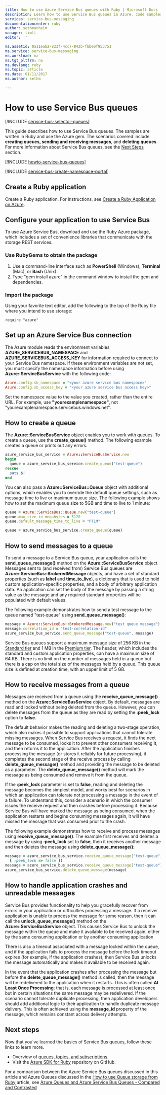```yaml
---
title: How to use Azure Service Bus queues with Ruby | Microsoft Docs
description: Learn how to use Service Bus queues in Azure. Code samples written in Ruby.
services: service-bus-messaging
documentationcenter: ruby
author: sethmanheim
manager: timlt
editor: ''

ms.assetid: 0a11eab2-823f-4cc7-842b-fbbe0f953751
ms.service: service-bus-messaging
ms.workload: na
ms.tgt_pltfrm: na
ms.devlang: ruby
ms.topic: article
ms.date: 01/11/2017
ms.author: sethm

---
```

# How to use Service Bus queues
[!INCLUDE [service-bus-selector-queues](../../includes/service-bus-selector-queues.md)]

This guide describes how to use Service Bus queues. The samples are
written in Ruby and use the Azure gem. The scenarios
covered include **creating queues, sending and receiving messages**, and
**deleting queues**. For more information about Service Bus queues, see the [Next Steps](#next-steps) section.

[!INCLUDE [howto-service-bus-queues](../../includes/howto-service-bus-queues.md)]

[!INCLUDE [service-bus-create-namespace-portal](../../includes/service-bus-create-namespace-portal.md)]
   
## Create a Ruby application
Create a Ruby application. For instructions, see [Create a Ruby Application on Azure](../virtual-machines/linux/classic/virtual-machines-linux-classic-ruby-rails-web-app.md).

## Configure your application to use Service Bus
To use Azure Service Bus, download and use the Ruby Azure package, which includes a set of convenience libraries that communicate with the storage REST services.

### Use RubyGems to obtain the package
1. Use a command-line interface such as **PowerShell** (Windows), **Terminal** (Mac), or **Bash** (Unix).
2. Type "gem install azure" in the command window to install the gem and dependencies.

### Import the package
Using your favorite text editor, add the following to the top of the Ruby file where you intend to use storage:

```
require "azure"
```

## Set up an Azure Service Bus connection
The Azure module reads the environment variables **AZURE\_SERVICEBUS\_NAMESPACE** and **AZURE\_SERVICEBUS\_ACCESS_KEY**
for information required to connect to your Service Bus namespace. If these environment variables are not set, you must specify the namespace information before using **Azure::ServiceBusService** with the following code:

```ruby
Azure.config.sb_namespace = "<your azure service bus namespace>"
Azure.config.sb_access_key = "<your azure service bus access key>"
```

Set the namespace value to the value you created, rather than the entire URL. For example, use **"yourexamplenamespace"**, not "yourexamplenamespace.servicebus.windows.net".

## How to create a queue
The **Azure::ServiceBusService** object enables you to work with queues. To create a queue, use the **create_queue()** method. The following example creates a queue or prints out any errors.

```ruby
azure_service_bus_service = Azure::ServiceBusService.new
begin
  queue = azure_service_bus_service.create_queue("test-queue")
rescue
  puts $!
end
```

You can also pass a **Azure::ServiceBus::Queue** object with additional options, which enables you to override the default queue settings, such as message time to live or maximum queue size. The following example shows how to set the maximum queue size to 5GB and time to live to 1 minute:

```ruby
queue = Azure::ServiceBus::Queue.new("test-queue")
queue.max_size_in_megabytes = 5120
queue.default_message_time_to_live = "PT1M"

queue = azure_service_bus_service.create_queue(queue)
```

## How to send messages to a queue
To send a message to a Service Bus queue, your application calls the **send\_queue\_message()** method on the **Azure::ServiceBusService** object. Messages sent to (and received from) Service Bus queues are **Azure::ServiceBus::BrokeredMessage** objects, and have a set of standard properties (such as **label** and **time\_to\_live**), a dictionary that is used to hold custom application-specific properties, and a body of arbitrary application data. An application can set the body of the message by passing a string value as the message and any required standard properties will be populated with default values.

The following example demonstrates how to send a test message to the queue named "test-queue" using **send\_queue\_message()**:

```ruby
message = Azure::ServiceBus::BrokeredMessage.new("test queue message")
message.correlation_id = "test-correlation-id"
azure_service_bus_service.send_queue_message("test-queue", message)
```

Service Bus queues support a maximum message size of 256 KB in the [Standard tier](service-bus-premium-messaging.md) and 1 MB in the [Premium tier](service-bus-premium-messaging.md). The header, which includes the standard and custom application properties, can have
a maximum size of 64 KB. There is no limit on the number of messages held in a queue but there is a cap on the total size of the messages held by a queue. This queue size is defined at creation time, with an upper limit of 5 GB.

## How to receive messages from a queue
Messages are received from a queue using the **receive\_queue\_message()** method on the **Azure::ServiceBusService** object. By default, messages are read and locked without being deleted from the queue. However, you can delete messages from the queue as they are read by setting the **:peek_lock** option to **false**.

The default behavior makes the reading and deleting a two-stage operation, which also makes it possible to support applications that cannot tolerate missing messages. When Service Bus receives a request, it finds the next message to be consumed, locks it to prevent other consumers receiving it, and then returns it to the application. After the application finishes processing the message (or stores it reliably for future processing), it completes the second stage of the receive process by calling **delete\_queue\_message()** method and providing the message to be deleted as a parameter. The **delete\_queue\_message()** method will mark the message as being consumed and remove it from the queue.

If the **:peek\_lock** parameter is set to **false**, reading and deleting the message becomes the simplest model, and works best for scenarios in which an application can tolerate not processing a message in the event of a failure. To understand this, consider a scenario in which the consumer issues the receive request and then crashes before processing it. Because Service Bus will have marked the message as being consumed, when the application restarts and begins consuming messages again, it will have missed the message that was consumed prior to the crash.

The following example demonstrates how to receive and process messages using **receive\_queue\_message()**. The example first receives and deletes a message by using **:peek\_lock** set to **false**, then it receives another message and then deletes the message using **delete\_queue\_message()**:

```ruby
message = azure_service_bus_service.receive_queue_message("test-queue",
  { :peek_lock => false })
message = azure_service_bus_service.receive_queue_message("test-queue")
azure_service_bus_service.delete_queue_message(message)
```

## How to handle application crashes and unreadable messages
Service Bus provides functionality to help you gracefully recover from errors in your application or difficulties processing a message. If a receiver application is unable to process the message for some reason, then it can call the **unlock\_queue\_message()** method on the **Azure::ServiceBusService** object. This causes Service Bus to unlock the message within the queue and make it available to be received again, either by the same consuming application or by another consuming application.

There is also a timeout associated with a message locked within the queue, and if the application fails to process the message before the lock timeout expires (for example, if the application crashes), then Service Bus unlocks the message automatically and makes it available to be received again.

In the event that the application crashes after processing the message but before the **delete\_queue\_message()** method is called, then the message will be redelivered to the application when it restarts. This is often called **At Least Once Processing**; that is, each message is processed at least once but in certain situations the same message may be redelivered. If the scenario cannot tolerate duplicate processing, then application developers should add additional logic to their application to handle duplicate message delivery. This is often achieved using the **message\_id** property of the message, which remains constant across delivery attempts.

## Next steps
Now that you've learned the basics of Service Bus queues, follow these links to learn more.

* Overview of [queues, topics, and subscriptions](service-bus-queues-topics-subscriptions.md).
* Visit the [Azure SDK for Ruby](https://github.com/Azure/azure-sdk-for-ruby) repository on GitHub.

For a comparison between the Azure Service Bus queues discussed in this article and Azure Queues discussed in the [How to use Queue storage from Ruby](../storage/storage-ruby-how-to-use-queue-storage.md) article, see [Azure Queues and Azure Service Bus Queues - Compared and Contrasted](service-bus-azure-and-service-bus-queues-compared-contrasted.md)

